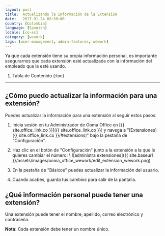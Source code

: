 ```yaml
---
layout: post
title:  Actualizando la Información de la Extensión
date:   2017-01-24 08:30:00
country: [Colombia]
language: [Spanish]
locale: [co-es]
category: [wework]
tags: [user-management, admin-features, wework]
---
```


Ya que cada extensión tiene su propia información personal, es importante asegurarnos que cada extensión esté actualizada con la información del empleado que la esté usando.

1. Tabla de Contenido
{:toc}
* * *

## ¿Cómo puedo actualizar la información para una extensión?

Puedes actualizar la información para una extensión al seguir estos pasos:

1. Inicia sesión en tu Administrador de Ooma Office en [{{ site.office_link.co }}]({{ site.office_link.co }}) y navega a "[Extensiones]({{ site.office_link.co }}/#extensions)" bajo la pestaña de "Configuración".
2. Haz clic en el botón de "Configuración" junto a la extensión a la que le quieres cambiar el número: \\
   ![administra extensiones]({{ site.baseurl }}/assets/images/ooma_office_wework/edit_extension_wework.png)

3. En la pestaña de "Básicos" puedes actualizar la información del usuario.
4. Cuando acabes, guarda tus cambios para salir de la pantalla.

## ¿Qué información personal puede tener una extensión?

Una extensión puede tener el nombre, apellido, correo electrónico y  contraseña.

**Nota:** Cada extensión debe tener un nombre único.